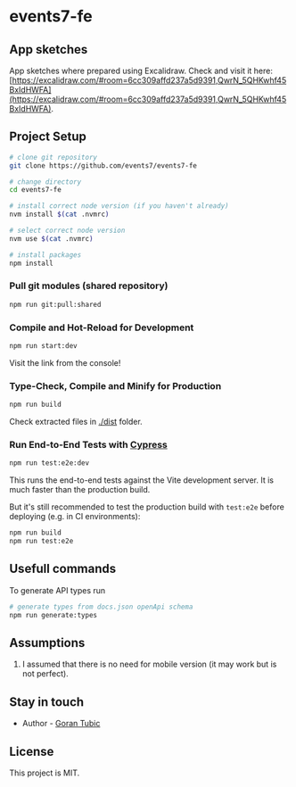# events7-fe

## App sketches

App sketches where prepared using Excalidraw. Check and visit it here: [https://excalidraw.com/#room=6cc309affd237a5d9391,QwrN_5QHKwhf45BxIdHWFA](https://excalidraw.com/#room=6cc309affd237a5d9391,QwrN_5QHKwhf45BxIdHWFA).

## Project Setup

```sh
# clone git repository
git clone https://github.com/events7/events7-fe

# change directory
cd events7-fe

# install correct node version (if you haven't already)
nvm install $(cat .nvmrc)

# select correct node version
nvm use $(cat .nvmrc)

# install packages
npm install
```

### Pull git modules (shared repository)

```bash
npm run git:pull:shared
```

### Compile and Hot-Reload for Development

```sh
npm run start:dev
```

Visit the link from the console!

### Type-Check, Compile and Minify for Production

```sh
npm run build
```

Check extracted files in [./dist](./dist/) folder.

### Run End-to-End Tests with [Cypress](https://www.cypress.io/)

```sh
npm run test:e2e:dev
```

This runs the end-to-end tests against the Vite development server.
It is much faster than the production build.

But it's still recommended to test the production build with `test:e2e` before deploying (e.g. in CI environments):

```sh
npm run build
npm run test:e2e
```

## Usefull commands

To generate API types run

```bash
# generate types from docs.json openApi schema
npm run generate:types
```

## Assumptions

1. I assumed that there is no need for mobile version (it may work but is not perfect).

## Stay in touch

- Author - [Goran Tubic](https://github.com/orangeGoran)

## License

This project is MIT.
